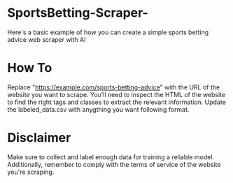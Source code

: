 # SportsBetting-Scraper-
Here's a basic example of how you can create a simple sports betting advice web scraper with AI

# How To
Replace "https://example.com/sports-betting-advice" with the URL of the website you want to scrape. You'll need to inspect the HTML of the website to find the right tags and classes to extract the relevant information.
Update the labeled_data.csv with anygthing you want following format.

# Disclaimer 
Make sure to collect and label enough data for training a reliable model. Additionally, remember to comply with the terms of service of the website you're scraping.
